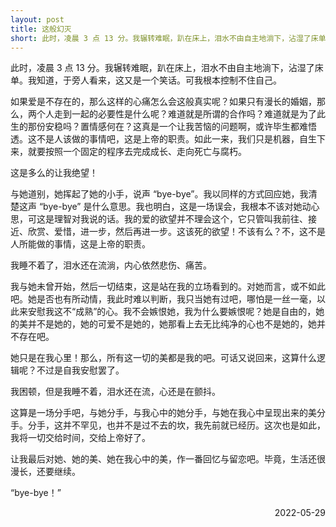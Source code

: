 ```yaml
---
layout: post
title: 这般幻灭
short: 此时，凌晨 3 点 13 分。我辗转难眠，趴在床上，泪水不由自主地淌下，沾湿了床单
---
```


此时，凌晨 3 点 13 分。我辗转难眠，趴在床上，泪水不由自主地淌下，沾湿了床单。我知道，于旁人看来，这又是一个笑话。可我根本控制不住自己。

如果爱是不存在的，那么这样的心痛怎么会这般真实呢？如果只有漫长的婚姻，那么，两个人走到一起的必要性是什么呢？难道就是所谓的合作吗？难道就是为了此生的那份安稳吗？置情感何在？这真是一个让我苦恼的问题啊，或许毕生都难悟透。这不是人该做的事情吧，这是上帝的职责。如此一来，我们只是机器，自生下来，就要按照一个固定的程序去完成成长、走向死亡与腐朽。

这是多么的让我绝望！

与她道别，她挥起了她的小手，说声 “bye-bye”。我以同样的方式回应她，我清楚这声 “bye-bye” 是什么意思。我也明白，这是一场误会，我根本不该对她动心思，可这是理智对我说的话。我的爱的欲望并不理会这个，它只管叫我前往、接近、欣赏、爱惜，进一步，然后再进一步。这该死的欲望！不该有么？不，这不是人所能做的事情，这是上帝的职责。

我睡不着了，泪水还在流淌，内心依然悲伤、痛苦。

我与她未曾开始，然后一切结束，这是站在我的立场看到的。对她而言，或不如此吧。她是否也有所动情，我此时难以判断，我只当她有过吧，哪怕是一丝一毫，以此来安慰我这不“成熟”的心。我不会嫉恨她，我为什么要嫉恨呢？她是自由的，她的美并不是她的，她的可爱不是她的，她那看上去无比纯净的心也不是她的，她并不存在吧。

她只是在我心里！那么，所有这一切的美都是我的吧。可话又说回来，这算什么逻辑呢？不过是自我安慰罢了。

我困顿，但是我睡不着，泪水还在流，心还是在颤抖。

这算是一场分手吧，与她分手，与我心中的她分手，与她在我心中呈现出来的美分手。分手，这并不罕见，也并不是过不去的坎，我先前就已经历。这次也是如此，我将一切交给时间，交给上帝好了。

让我最后对她、她的美、她在我心中的美，作一番回忆与留恋吧。毕竟，生活还很漫长，还要继续。

“bye-bye！”

<div style="text-align: right">2022-05-29</div>
